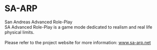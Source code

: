 # SA-ARP
San Andreas Advanced Role-Play
<br>
SA Advanced Role-Play is a game mode dedicated to realism and real life physical limits.
<br>
<br>
Please refer to the project website for more information: www.sa-arp.net
<br>
